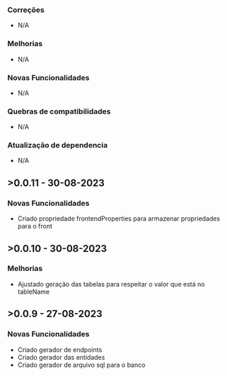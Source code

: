 ### Correções
* N/A

### Melhorias
* N/A

### Novas Funcionalidades
* N/A

### Quebras de compatibilidades
* N/A

### Atualização de dependencia
* N/A


## >0.0.11 - 30-08-2023
### Novas Funcionalidades
* Criado propriedade frontendProperties para armazenar propriedades para o front

## >0.0.10 - 30-08-2023
### Melhorias
* Ajustado geração das tabelas para respeitar o valor que está no tableName


## >0.0.9 - 27-08-2023
### Novas Funcionalidades
* Criado gerador de endpoints
* Criado gerador das entidades
* Criado gerador de arquivo sql para o banco
